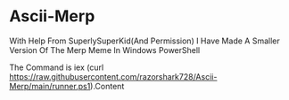 # Ascii-Merp
With Help From SuperlySuperKid(And Permission) I Have Made A Smaller Version Of The Merp Meme In Windows PowerShell

The Command is iex (curl https://raw.githubusercontent.com/razorshark728/Ascii-Merp/main/runner.ps1).Content
